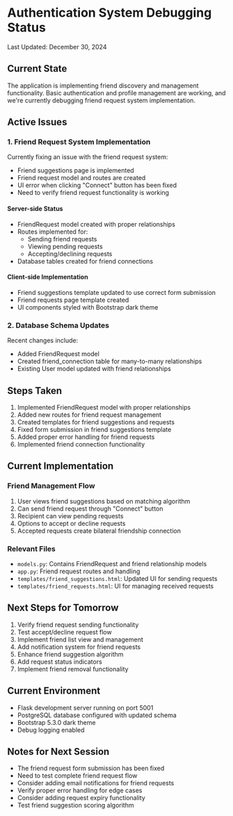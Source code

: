 # Authentication System Debugging Status
Last Updated: December 30, 2024

## Current State
The application is implementing friend discovery and management functionality. Basic authentication and profile management are working, and we're currently debugging friend request system implementation.

## Active Issues

### 1. Friend Request System Implementation
Currently fixing an issue with the friend request system:
- Friend suggestions page is implemented
- Friend request model and routes are created
- UI error when clicking "Connect" button has been fixed
- Need to verify friend request functionality is working

#### Server-side Status
- FriendRequest model created with proper relationships
- Routes implemented for:
  - Sending friend requests
  - Viewing pending requests
  - Accepting/declining requests
- Database tables created for friend connections

#### Client-side Implementation
- Friend suggestions template updated to use correct form submission
- Friend requests page template created
- UI components styled with Bootstrap dark theme

### 2. Database Schema Updates
Recent changes include:
- Added FriendRequest model
- Created friend_connection table for many-to-many relationships
- Existing User model updated with friend relationships

## Steps Taken
1. Implemented FriendRequest model with proper relationships
2. Added new routes for friend request management
3. Created templates for friend suggestions and requests
4. Fixed form submission in friend suggestions template
5. Added proper error handling for friend requests
6. Implemented friend connection functionality

## Current Implementation

### Friend Management Flow
1. User views friend suggestions based on matching algorithm
2. Can send friend request through "Connect" button
3. Recipient can view pending requests
4. Options to accept or decline requests
5. Accepted requests create bilateral friendship connection

### Relevant Files
- `models.py`: Contains FriendRequest and friend relationship models
- `app.py`: Friend request routes and handling
- `templates/friend_suggestions.html`: Updated UI for sending requests
- `templates/friend_requests.html`: UI for managing received requests

## Next Steps for Tomorrow
1. Verify friend request sending functionality
2. Test accept/decline request flow
3. Implement friend list view and management
4. Add notification system for friend requests
5. Enhance friend suggestion algorithm
6. Add request status indicators
7. Implement friend removal functionality

## Current Environment
- Flask development server running on port 5001
- PostgreSQL database configured with updated schema
- Bootstrap 5.3.0 dark theme
- Debug logging enabled

## Notes for Next Session
- The friend request form submission has been fixed
- Need to test complete friend request flow
- Consider adding email notifications for friend requests
- Verify proper error handling for edge cases
- Consider adding request expiry functionality
- Test friend suggestion scoring algorithm